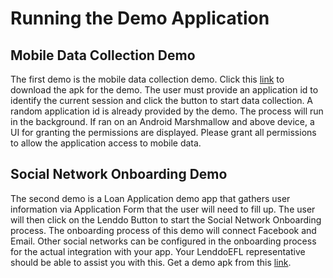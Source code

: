 # Running the Demo Application



## Mobile Data Collection Demo
The first demo is the mobile data collection demo. Click this [link](mobiledata_collection_demo_v1.0.0-debug.apk) to download the apk for the demo. The user must provide an application id to identify the current session and click the button to start data collection. A random application id is already provided by the demo. The process will run in the background. If ran on an Android Marshmallow and above device, a UI for granting the permissions are displayed. Please grant all permissions to allow the application access to mobile data.



## Social Network Onboarding Demo
The second demo is a Loan Application demo app that gathers user information via Application Form that the user will need to fill up. The user will then click on the Lenddo Button to start the Social Network Onboarding process. The onboarding process of this demo will connect Facebook and Email. Other social networks can be configured in the onboarding process for the actual integration with your app. Your LenddoEFL representative should be able to assist you with this. Get a demo apk from this [link](onboarding_demo_v1.2.1-debug.apk).

